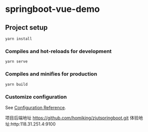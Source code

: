 # springboot-vue-demo

## Project setup
```
yarn install
```

### Compiles and hot-reloads for development
```
yarn serve
```

### Compiles and minifies for production
```
yarn build
```

### Customize configuration
See [Configuration Reference](https://cli.vuejs.org/config/).

项目后端地址 https://github.com/homiking/zjutspringboot.git
体验地址:http:118.31.251.4:9100
